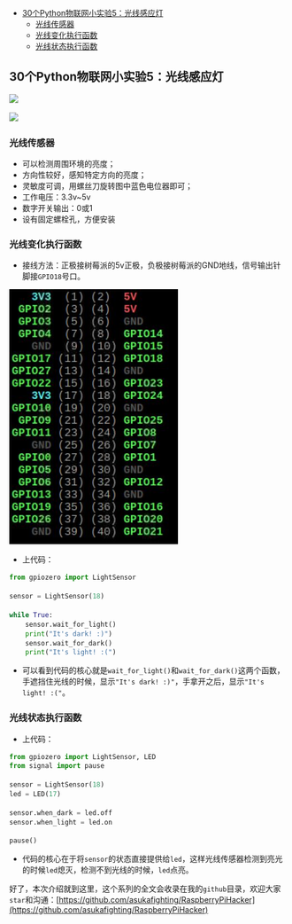 * [30个Python物联网小实验5：光线感应灯](#30个python物联网小实验5光线感应灯)
	* [光线传感器](#光线传感器)
	* [光线变化执行函数](#光线变化执行函数)
	* [光线状态执行函数](#光线状态执行函数)

## 30个Python物联网小实验5：光线感应灯

![](pic/0118.gif)

![](pic/0119.gif)

### 光线传感器

- 可以检测周围环境的亮度；
- 方向性较好，感知特定方向的亮度；
- 灵敏度可调，用螺丝刀旋转图中蓝色电位器即可；
- 工作电压：3.3v~5v
- 数字开关输出：0或1
- 设有固定螺栓孔，方便安装

### 光线变化执行函数

- 接线方法：正极接树莓派的5v正极，负极接树莓派的GND地线，信号输出针脚接`GPIO18`号口。

![](pic/0101.jpg)

- 上代码：

```py
from gpiozero import LightSensor

sensor = LightSensor(18)

while True:
    sensor.wait_for_light()
    print("It's dark! :)")
    sensor.wait_for_dark()
    print("It's light! :(")
```

- 可以看到代码的核心就是`wait_for_light()`和`wait_for_dark()`这两个函数，手遮挡住光线的时候，显示`"It's dark! :)"`，手拿开之后，显示`"It's light! :("`。

### 光线状态执行函数

- 上代码：

```py
from gpiozero import LightSensor, LED
from signal import pause

sensor = LightSensor(18)
led = LED(17)

sensor.when_dark = led.off
sensor.when_light = led.on

pause()
```

- 代码的核心在于将`sensor`的状态直接提供给`led`，这样光线传感器检测到亮光的时候`led`熄灭，检测不到光线的时候，`led`点亮。

好了，本次介绍就到这里，这个系列的全文会收录在我的`github`目录，欢迎大家`star`和沟通：[https://github.com/asukafighting/RaspberryPiHacker](https://github.com/asukafighting/RaspberryPiHacker)